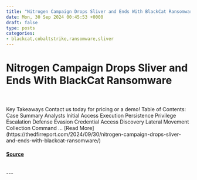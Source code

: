 ```yaml
---
title: "Nitrogen Campaign Drops Sliver and Ends With BlackCat Ransomware"
date: Mon, 30 Sep 2024 00:45:53 +0000
draft: false
type: posts
categories: 
- blackcat,cobaltstrike,ransomware,sliver
---
```

# Nitrogen Campaign Drops Sliver and Ends With BlackCat Ransomware

<br/>

<br/>
Key Takeaways Contact us today for pricing or a demo! Table of Contents: Case Summary Analysts Initial Access Execution Persistence Privilege Escalation Defense Evasion Credential Access Discovery Lateral Movement Collection Command … [Read More](https://thedfirreport.com/2024/09/30/nitrogen-campaign-drops-sliver-and-ends-with-blackcat-ransomware/)

#### [Source](https://thedfirreport.com/2024/09/30/nitrogen-campaign-drops-sliver-and-ends-with-blackcat-ransomware/)

<br/>
---

